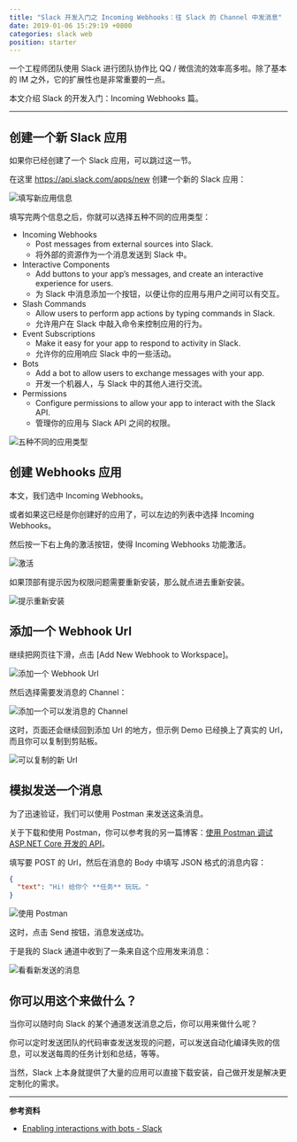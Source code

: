 ```yaml
---
title: "Slack 开发入门之 Incoming Webhooks：往 Slack 的 Channel 中发消息"
date: 2019-01-06 15:29:19 +0800
categories: slack web
position: starter
---
```


一个工程师团队使用 Slack 进行团队协作比 QQ / 微信流的效率高多啦。除了基本的 IM 之外，它的扩展性也是非常重要的一点。

本文介绍 Slack 的开发入门：Incoming Webhooks 篇。

---

<div id="toc"></div>

## 创建一个新 Slack 应用

如果你已经创建了一个 Slack 应用，可以跳过这一节。

在这里 <https://api.slack.com/apps/new> 创建一个新的 Slack 应用：

![填写新应用信息](/static/posts/2019-01-06-14-14-32.png)

填写完两个信息之后，你就可以选择五种不同的应用类型：

- Incoming Webhooks
    - Post messages from external sources into Slack.
    - 将外部的资源作为一个消息发送到 Slack 中。
- Interactive Components
    - Add buttons to your app’s messages, and create an interactive experience for users.
    - 为 Slack 中消息添加一个按钮，以便让你的应用与用户之间可以有交互。
- Slash Commands
    - Allow users to perform app actions by typing commands in Slack.
    - 允许用户在 Slack 中敲入命令来控制应用的行为。
- Event Subscriptions
    - Make it easy for your app to respond to activity in Slack.
    - 允许你的应用响应 Slack 中的一些活动。
- Bots
    - Add a bot to allow users to exchange messages with your app.
    - 开发一个机器人，与 Slack 中的其他人进行交流。
- Permissions
    - Configure permissions to allow your app to interact with the Slack API.
    - 管理你的应用与 Slack API 之间的权限。

![五种不同的应用类型](/static/posts/2019-01-06-14-16-48.png)

## 创建 Webhooks 应用

本文，我们选中 Incoming Webhooks。

或者如果这已经是你创建好的应用了，可以左边的列表中选择 Incoming Webhooks。

然后按一下右上角的激活按钮，使得 Incoming Webhooks 功能激活。

![激活](/static/posts/2019-01-06-14-23-21.png)

如果顶部有提示因为权限问题需要重新安装，那么就点进去重新安装。

![提示重新安装](/static/posts/2019-01-06-15-28-41.png)

## 添加一个 Webhook Url

继续把网页往下滑，点击 [Add New Webhook to Workspace]。

![添加一个 Webhook Url](/static/posts/2019-01-06-14-27-28.png)

然后选择需要发消息的 Channel：

![添加一个可以发消息的 Channel](/static/posts/2019-01-06-14-29-26.png)

这时，页面还会继续回到添加 Url 的地方，但示例 Demo 已经换上了真实的 Url，而且你可以复制到剪贴板。

![可以复制的新 Url](/static/posts/2019-01-06-14-31-14.png)

## 模拟发送一个消息

为了迅速验证，我们可以使用 Postman 来发送这条消息。

关于下载和使用 Postman，你可以参考我的另一篇博客：[使用 Postman 调试 ASP.NET Core 开发的 API](/post/use-postman-to-debug-asp-net-core-api)。

填写要 POST 的 Url，然后在消息的 Body 中填写 JSON 格式的消息内容：

```json
{
  "text": "Hi! 给你个 **任务** 玩玩。"
}
```

![使用 Postman](/static/posts/2019-01-06-14-35-41.png)

这时，点击 Send 按钮，消息发送成功。

于是我的 Slack 通道中收到了一条来自这个应用发来消息：

![看看新发送的消息](/static/posts/2019-01-06-14-38-26.png)

## 你可以用这个来做什么？

当你可以随时向 Slack 的某个通道发送消息之后，你可以用来做什么呢？

你可以定时发送团队的代码审查发送发现的问题，可以发送自动化编译失败的信息，可以发送每周的任务计划和总结，等等。

当然，Slack 上本身就提供了大量的应用可以直接下载安装，自己做开发是解决更定制化的需求。

---

**参考资料**

- [Enabling interactions with bots - Slack](https://api.slack.com/bot-users)
